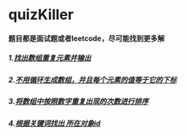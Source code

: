 # quizKiller

#### 题目都是面试题或者leetcode，尽可能找到更多解
##### 1.[找出数组重复元素并输出](https://github.com/ShiTuoCheng/quizKiller/blob/master/unique.js)
##### 2.[不用循环生成数组，并且每个元素的值等于它的下标](https://github.com/ShiTuoCheng/quizKiller/blob/master/createArrayWithoutLoop.js)
##### 3.[将数组中按照数字重复出现的次数进行排序](https://github.com/ShiTuoCheng/quizKiller/blob/master/sortRepeat.js)
##### 4.[根据关键词找出 所在对象id](https://github.com/ShiTuoCheng/quizKiller/blob/master/findDocList.js)
